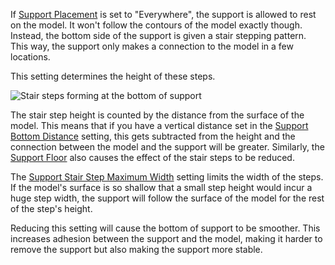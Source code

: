 If [Support Placement](support_type) is set to "Everywhere", the support is allowed to rest on the model. It won't follow the contours of the model exactly though. Instead, the bottom side of the support is given a stair stepping pattern. This way, the support only makes a connection to the model in a few locations.

This setting determines the height of these steps.

![Stair steps forming at the bottom of support](support_bottom_stair_step_height.png)

The stair step height is counted by the distance from the surface of the model. This means that if you have a vertical distance set in the [Support Bottom Distance](support_bottom_distance) setting, this gets subtracted from the height and the connection between the model and the support will be greater. Similarly, the [Support Floor](support_bottom_enable) also causes the effect of the stair steps to be reduced.

The [Support Stair Step Maximum Width](support_bottom_stair_step_width) setting limits the width of the steps. If the model's surface is so shallow that a small step height would incur a huge step width, the support will follow the surface of the model for the rest of the step's height.

Reducing this setting will cause the bottom of support to be smoother. This increases adhesion between the support and the model, making it harder to remove the support but also making the support more stable.